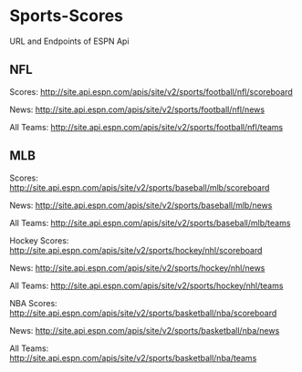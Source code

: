 # Sports-Scores

URL and Endpoints of ESPN Api

## NFL
Scores: http://site.api.espn.com/apis/site/v2/sports/football/nfl/scoreboard

News: http://site.api.espn.com/apis/site/v2/sports/football/nfl/news

All Teams: http://site.api.espn.com/apis/site/v2/sports/football/nfl/teams

## MLB
Scores: http://site.api.espn.com/apis/site/v2/sports/baseball/mlb/scoreboard

News: http://site.api.espn.com/apis/site/v2/sports/baseball/mlb/news

All Teams: http://site.api.espn.com/apis/site/v2/sports/baseball/mlb/teams

Hockey
Scores: http://site.api.espn.com/apis/site/v2/sports/hockey/nhl/scoreboard

News: http://site.api.espn.com/apis/site/v2/sports/hockey/nhl/news

All Teams: http://site.api.espn.com/apis/site/v2/sports/hockey/nhl/teams

NBA
Scores: http://site.api.espn.com/apis/site/v2/sports/basketball/nba/scoreboard

News: http://site.api.espn.com/apis/site/v2/sports/basketball/nba/news

All Teams: http://site.api.espn.com/apis/site/v2/sports/basketball/nba/teams

